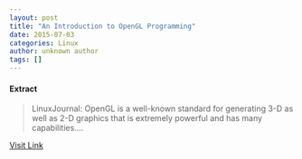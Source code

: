 ```yaml
---
layout: post
title: "An Introduction to OpenGL Programming"
date: 2015-07-03
categories: Linux
author: unknown author
tags: []
---
```





#### Extract
>LinuxJournal: OpenGL is a well-known standard for generating 3-D as well as 2-D graphics that is extremely powerful and has many capabilities....



[Visit Link](http://www.linuxtoday.com/developer/an-introduction-to-opengl-programming.html)


